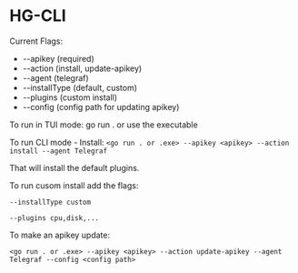 # HG-CLI
Current Flags:
* --apikey (required)
* --action (install, update-apikey)
* --agent (telegraf)
* --installType (default, custom)
* --plugins (custom install)
* --config (config path for updating apikey)

To run in TUI mode:
go run . 
or use the executable

To run CLI mode - Install:
```<go run . or .exe> --apikey <apikey> --action install --agent Telegraf```

That will install the default plugins.

To run cusom install add the flags:

```--installType custom```

```--plugins cpu,disk,...```

To make an apikey update:

```<go run . or .exe> --apikey <apikey> --action update-apikey --agent Telegraf --config <config path>```
